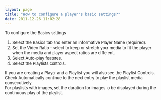 ```yaml
---
layout: page
title: "How to configure a player's basic settings?"
date: 2011-12-26 11:02:28
---
```


<span class="mce-procedure" style="font-size: small;">To configure the Basics settings</span>  
  


1.  <span style="font-size: small;">Select the Basics tab and enter an informative Player Name (required). </span>
2.  <span style="font-size: small;">Set the Video Ratio – select to keep or stretch your media to fit the player when the media and player aspect ratios are different.</span>
3.  <span style="font-size: small;">Select Auto-play features.</span>
4.  <span style="font-size: small;">Select the Playlists controls.</span>

  
<span style="font-size: small;">If you are creating a Player and a Playlist you will also see the Playlist Controls. Check Automatically continue to the next entry to play the playlist media consecutively. </span>  
<span style="font-size: small;">For playlists with images, set the duration for images to be displayed during the continuous play of the playlist.</span>